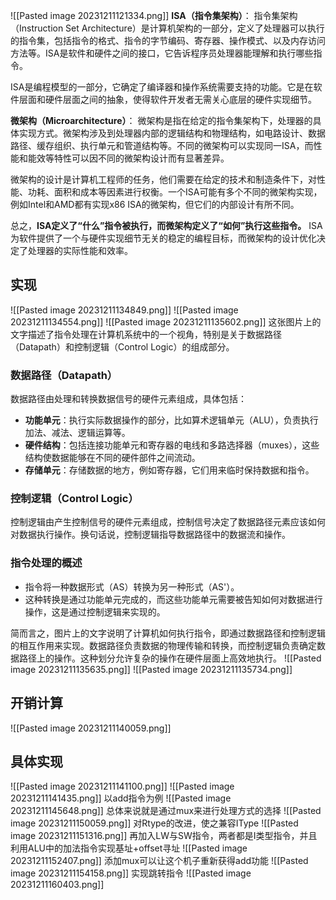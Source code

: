 ![[Pasted image 20231211121334.png]]
**ISA（指令集架构）**：
指令集架构（Instruction Set Architecture）是计算机架构的一部分，定义了处理器可以执行的指令集，包括指令的格式、指令的字节编码、寄存器、操作模式、以及内存访问方法等。ISA是软件和硬件之间的接口，它告诉程序员处理器能理解和执行哪些指令。

ISA是编程模型的一部分，它确定了编译器和操作系统需要支持的功能。它是在软件层面和硬件层面之间的抽象，使得软件开发者无需关心底层的硬件实现细节。

**微架构（Microarchitecture）**：
微架构是指在给定的指令集架构下，处理器的具体实现方式。微架构涉及到处理器内部的逻辑结构和物理结构，如电路设计、数据路径、缓存组织、执行单元和管道结构等。不同的微架构可以实现同一ISA，而性能和能效等特性可以因不同的微架构设计而有显著差异。

微架构的设计是计算机工程师的任务，他们需要在给定的技术和制造条件下，对性能、功耗、面积和成本等因素进行权衡。一个ISA可能有多个不同的微架构实现，例如Intel和AMD都有实现x86 ISA的微架构，但它们的内部设计有所不同。

总之，**ISA定义了“什么”指令被执行，而微架构定义了“如何”执行这些指令。** ISA为软件提供了一个与硬件实现细节无关的稳定的编程目标，而微架构的设计优化决定了处理器的实际性能和效率。
## 实现
![[Pasted image 20231211134849.png]]
![[Pasted image 20231211134554.png]]
![[Pasted image 20231211135602.png]]
这张图片上的文字描述了指令处理在计算机系统中的一个视角，特别是关于数据路径（Datapath）和控制逻辑（Control Logic）的组成部分。

### 数据路径（Datapath）

数据路径由处理和转换数据信号的硬件元素组成，具体包括：

- **功能单元**：执行实际数据操作的部分，比如算术逻辑单元（ALU），负责执行加法、减法、逻辑运算等。
- **硬件结构**：包括连接功能单元和寄存器的电线和多路选择器（muxes），这些结构使数据能够在不同的硬件部件之间流动。
- **存储单元**：存储数据的地方，例如寄存器，它们用来临时保持数据和指令。

### 控制逻辑（Control Logic）

控制逻辑由产生控制信号的硬件元素组成，控制信号决定了数据路径元素应该如何对数据执行操作。换句话说，控制逻辑指导数据路径中的数据流和操作。

### 指令处理的概述

- 指令将一种数据形式（AS）转换为另一种形式（AS'）。
- 这种转换是通过功能单元完成的，而这些功能单元需要被告知如何对数据进行操作，这是通过控制逻辑来实现的。

简而言之，图片上的文字说明了计算机如何执行指令，即通过数据路径和控制逻辑的相互作用来实现。数据路径负责数据的物理传输和转换，而控制逻辑负责确定数据路径上的操作。这种划分允许复杂的操作在硬件层面上高效地执行。
![[Pasted image 20231211135635.png]]
![[Pasted image 20231211135734.png]]
## 开销计算
![[Pasted image 20231211140059.png]]

## 具体实现
![[Pasted image 20231211141100.png]]
![[Pasted image 20231211141435.png]]
以add指令为例
![[Pasted image 20231211145648.png]]
总体来说就是通过mux来进行处理方式的选择
![[Pasted image 20231211150059.png]]
对Rtype的改进，使之兼容IType
![[Pasted image 20231211151316.png]]
再加入LW与SW指令，两者都是I类型指令，并且利用ALU中的加法指令实现基址+offset寻址
![[Pasted image 20231211152407.png]]
添加mux可以让这个机子重新获得add功能
![[Pasted image 20231211154158.png]]
实现跳转指令
![[Pasted image 20231211160403.png]]
